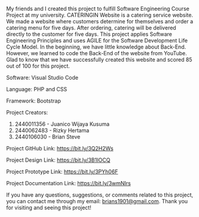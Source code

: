 My friends and I created this project to fulfill Software Engineering Course Project at my university. 
CATERINGIN Website is a catering service website. We made a website where customers determine for themselves 
and order a catering menu for five days. After ordering, catering will be delivered directly to the customer for five days. 
This project applies Software Engineering Principles and uses AGILE for the Software Development Life Cycle Model. 
In the beginning, we have little knowledge about Back-End. However, we learned to code the Back-End of the website from YouTube. 
Glad to know that we have successfully created this website and scored 85 out of 100 for this project. 

Software: Visual Studio Code

Language: PHP and CSS

Framework: Bootstrap

Project Creators:
1. 2440011356 - Juanico Wijaya Kusuma 
2. 2440062483 - Rizky Hertama
3. 2440106030 - Brian Steve

Project GitHub Link: https://bit.ly/3Q2H2Ws

Project Design Link: https://bit.ly/3B1IOCQ

Project Prototype Link: https://bit.ly/3PYh06F

Project Documentation Link: https://bit.ly/3wmNIrs

If you have any questions, suggestions, or comments related to this project, you can contact me through my email: 
brians1901@gmail.com. Thank you for visiting and seeing this project!
